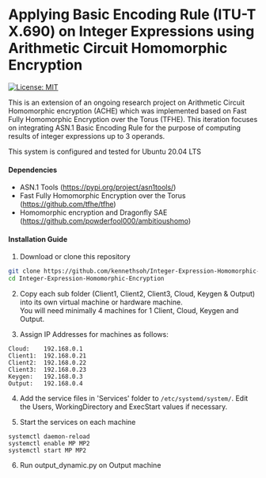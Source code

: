 # Applying Basic Encoding Rule (ITU-T X.690) on Integer Expressions using Arithmetic Circuit Homomorphic Encryption
[![License: MIT](https://img.shields.io/badge/License-MIT-yellow.svg)](https://opensource.org/licenses/MIT)

This is an extension of an ongoing research project on Arithmetic Circuit Homomorphic encryption (ACHE) which was implemented based on Fast Fully Homomorphic Encryption over the Torus (TFHE). This iteration focuses on integrating ASN.1 Basic Encoding Rule for the purpose of computing results of integer expressions up to 3 operands.

This system is configured and tested for Ubuntu 20.04 LTS

#### Dependencies

* ASN.1 Tools (https://pypi.org/project/asn1tools/)
* Fast Fully Homomorphic Encryption over the Torus (https://github.com/tfhe/tfhe)
* Homomorphic encryption and Dragonfly SAE (https://github.com/powderfool000/ambitioushomo)

#### Installation Guide
1. Download or clone this repository
```bash
git clone https://github.com/kennethsoh/Integer-Expression-Homomorphic-Encryption.git
cd Integer-Expression-Homomorphic-Encryption
```

2. Copy each sub folder (Client1, Client2, Client3, Cloud, Keygen & Output) into its own virtual machine or hardware machine. <br>
You will need minimally 4 machines for 1 Client, Cloud, Keygen and Output.

3. Assign IP Addresses for machines as follows:<br>
```
Cloud:    192.168.0.1
Client1:  192.168.0.21
Client2:  192.168.0.22
Client3:  192.168.0.23
Keygen:   192.168.0.3
Output:   192.168.0.4
```

4. Add the service files in 'Services' folder to ```/etc/systemd/system/```. Edit the Users, WorkingDirectory and ExecStart values if necessary.

5. Start the services on each machine
```
systemctl daemon-reload
systemctl enable MP MP2
systemctl start MP MP2
```

6. Run output_dynamic.py on Output machine


